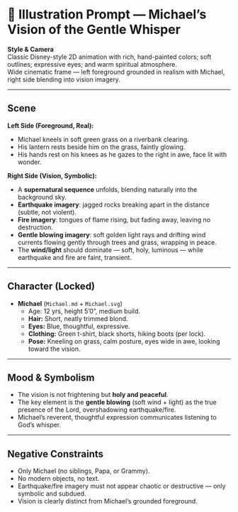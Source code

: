 # 🎨 Illustration Prompt — Michael’s Vision of the Gentle Whisper

**Style & Camera**  
Classic Disney-style 2D animation with rich, hand-painted colors; soft outlines; expressive eyes; and warm spiritual atmosphere.  
Wide cinematic frame — left foreground grounded in realism with Michael, right side blending into vision imagery.  

---

## Scene  

**Left Side (Foreground, Real):**

- Michael kneels in soft green grass on a riverbank clearing.  
- His lantern rests beside him on the grass, faintly glowing.  
- His hands rest on his knees as he gazes to the right in awe, face lit with wonder.  

**Right Side (Vision, Symbolic):**

- A **supernatural sequence** unfolds, blending naturally into the background sky.  
- **Earthquake imagery**: jagged rocks breaking apart in the distance (subtle, not violent).  
- **Fire imagery**: tongues of flame rising, but fading away, leaving no destruction.  
- **Gentle blowing imagery**: soft golden light rays and drifting wind currents flowing gently through trees and grass, wrapping in peace.  
- The **wind/light** should dominate — soft, holy, luminous — while earthquake and fire are faint, transient.  

---

## Character (Locked)

- **Michael** (`Michael.md` + `Michael.svg`)  
  - Age: 12 yrs, height 5’0”, medium build.  
  - **Hair:** Short, neatly trimmed blond.  
  - **Eyes:** Blue, thoughtful, expressive.  
  - **Clothing:** Green t-shirt, black shorts, hiking boots (per lock).  
  - **Pose:** Kneeling on grass, calm posture, eyes wide in awe, looking toward the vision.  

---

## Mood & Symbolism

- The vision is not frightening but **holy and peaceful**.  
- The key element is the **gentle blowing** (soft wind + light) as the true presence of the Lord, overshadowing earthquake/fire.  
- Michael’s reverent, thoughtful expression communicates listening to God’s whisper.  

---

## Negative Constraints

- Only Michael (no siblings, Papa, or Grammy).  
- No modern objects, no text.  
- Earthquake/fire imagery must not appear chaotic or destructive — only symbolic and subdued.  
- Vision is clearly distinct from Michael’s grounded foreground.  
